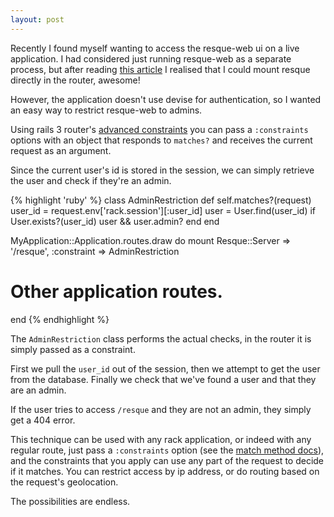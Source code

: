 ```yaml
---
layout: post
---
```


Recently I found myself wanting to access the resque-web ui on a live
application. I had considered just running resque-web as a separate process,
but after reading [this article](http://blog.kiskolabs.com/post/776939029/rails3-resque-devise)
I realised that I could mount resque directly in the router, awesome!

However, the application doesn't use devise for authentication, so I wanted an
easy way to restrict resque-web to admins.

Using rails 3 router's [advanced constraints](http://guides.rubyonrails.org/routing.html#advanced-constraints)
you can pass a `:constraints` options with an object that responds to
`matches?` and receives the current request as an argument.

Since the current user's id is stored in the session, we can simply
retrieve the user and check if they're an admin.

{% highlight 'ruby' %}
class AdminRestriction
  def self.matches?(request)
    user_id = request.env['rack.session'][:user_id]
    user = User.find(user_id) if User.exists?(user_id)
    user && user.admin?
  end
end

MyApplication::Application.routes.draw do
  mount Resque::Server => '/resque', :constraint => AdminRestriction
  # Other application routes.
end
{% endhighlight %}

The `AdminRestriction` class performs the actual checks, in the router
it is simply passed as a constraint.

First we pull the `user_id` out of the session, then we attempt to get
the user from the database. Finally we check that we've found a user and
that they are an admin.

If the user tries to access `/resque` and they are not an admin, they
simply get a 404 error.

This technique can be used with any rack application, or indeed with any
regular route, just pass a `:constraints` option (see the
[match method docs](http://api.rubyonrails.org/classes/ActionDispatch/Routing/Mapper/Base.html#method-i-match)),
and the constraints that you apply can use any part of the request to decide if
it matches. You can restrict access by ip address, or do routing based
on the request's geolocation.

The possibilities are endless.
